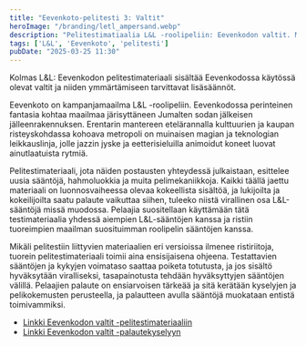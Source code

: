 ```yaml
---
title: "Eevenkoto-pelitesti 3: Valtit"
heroImage: "/branding/letl_ampersand.webp"
description: "Pelitestimatiaalia L&L -roolipeliin: Eevenkodon valtit. Materiaali esittelee uusia sääntöjä, hahmoluokkia ja pelimekaniikkoja Eevenkodon maailmassa."
tags: ['L&L', 'Eevenkoto', 'pelitesti']
pubDate: "2025-03-25 11:30"
---
```

Kolmas L&L: Eevenkodon pelitestimateriaali sisältää Eevenkodossa käytössä olevat valtit ja niiden ymmärtämiseen tarvittavat lisäsäännöt.

Eevenkoto on kampanjamaailma L&L -roolipeliin. Eevenkodossa perinteinen fantasia kohtaa maailmaa järisyttäneen Jumalten sodan jälkeisen jälleenrakennuksen. Erentarin mantereen etelärannalla kulttuurien ja kaupan risteyskohdassa kohoava metropoli on muinaisen magian ja teknologian leikkauslinja, jolle jazzin jyske ja eetterisieluilla animoidut koneet luovat ainutlaatuista rytmiä.

Pelitestimateriaali, jota näiden postausten yhteydessä julkaistaan, esittelee uusia sääntöjä, hahmoluokkia ja muita pelimekaniikkoja. Kaikki täällä jaettu materiaali on luonnosvaiheessa olevaa kokeellista sisältöä, ja lukijoilta ja kokeilijoilta saatu palaute vaikuttaa siihen, tuleeko niistä virallinen osa L&L-sääntöjä missä muodossa. Pelaajia suositellaan käyttämään tätä testimateriaalia yhdessä aiempien L&L-sääntöjen kanssa ja ristiin tuoreimpien maailman suosituimman roolipelin sääntöjen kanssa.

Mikäli pelitestiin liittyvien materiaalien eri versioissa ilmenee ristiriitoja, tuorein pelitestimateriaali toimii aina ensisijaisena ohjeena. Testattavien sääntöjen ja kykyjen voimataso saattaa poiketa totutusta, ja jos sisältö hyväksytään viralliseksi, tasapainotusta tehdään hyväksyttyjen sääntöjen välillä. Pelaajien palaute on ensiarvoisen tärkeää ja sitä kerätään kyselyjen ja pelikokemusten perusteella, ja palautteen avulla sääntöjä muokataan entistä toimivammiksi.

* [Linkki Eevenkodon valtit -pelitestimateriaaliin](/letl/L&L-Eevenkoto-Valtit-0.1.2.pdf)
* [Linkki Eevenkodon valtit -palautekyselyyn](https://forms.gle/ozKtUKWSrTdRTpbd8)